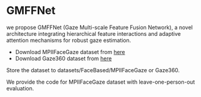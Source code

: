 # GMFFNet
we propose GMFFNet (Gaze Multi-scale Feature Fusion Network), a novel architecture integrating hierarchical feature interactions and adaptive attention mechanisms for robust gaze estimation.


* Download MPIIFaceGaze dataset from [here](https://www.mpi-inf.mpg.de/departments/computer-vision-and-machine-learning/research/gaze-based-human-computer-interaction/its-written-all-over-your-face-full-face-appearance-based-gaze-estimation)
* Download Gaze360 dataset from [here](https://gaze360.csail.mit.edu/download.php)

Store the dataset to datasets/FaceBased/MPIIFaceGaze or Gaze360.

We provide the code for MPIIFaceGaze dataset with leave-one-person-out evaluation.
